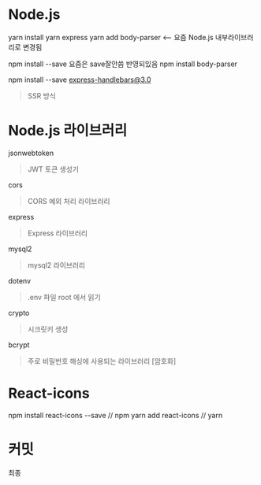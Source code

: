 # Node.js

yarn install
yarn express
yarn add body-parser <-- 요즘 Node.js 내부라이브러리로 변경됨


npm install --save 요즘은 save잘안씀 반영되있음
npm install body-parser 

npm install --save express-handlebars@3.0 
> SSR 방식 


# Node.js 라이브러리

jsonwebtoken
> JWT 토큰 생성기

cors
> CORS 예외 처리 라이브러리

express
> Express 라이브러리

mysql2
> mysql2 라이브러리

dotenv
> .env 파일 root 에서 읽기

crypto 
> 시크릿키 생성

bcrypt
> 주로 비밀번호 해싱에 사용되는 라이브러리 [암호화]



# React-icons
npm install react-icons --save // npm
yarn add react-icons // yarn

# 커밋
최종
